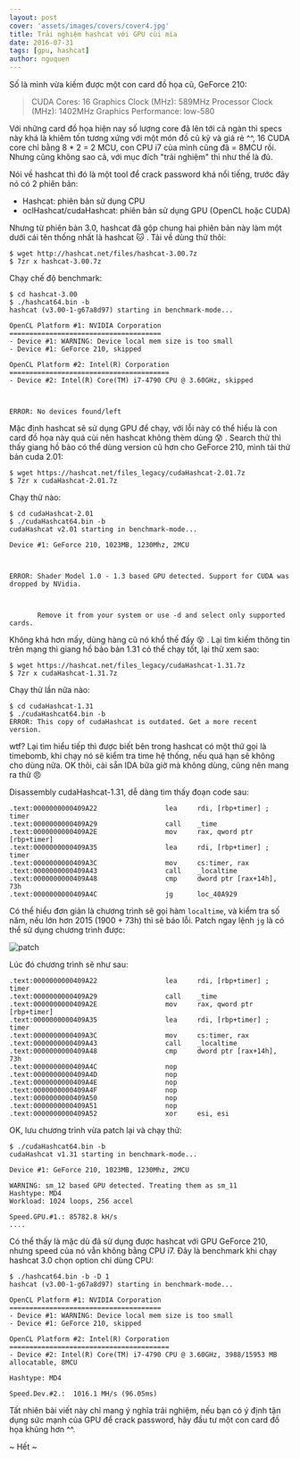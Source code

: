 ```yaml
---
layout: post
cover: 'assets/images/covers/cover4.jpg'
title: Trải nghiệm hashcat với GPU cùi mía
date: 2016-07-31
tags: [gpu, hashcat]
author: nguquen
---
```


Số là mình vừa kiếm được một con card đồ họa cũ, GeForce 210:

> CUDA Cores: 16
> Graphics Clock (MHz): 589MHz
> Processor Clock (MHz): 1402MHz
> Graphics Performance: low-580

Với những card đồ họa hiện nay số lượng core đã lên tới cả ngàn thì specs này khá là khiêm tốn tương xứng với một món đồ cũ kỹ và giá rẻ ^^, 16 CUDA core chỉ bằng 8 * 2 = 2 MCU,  con CPU i7 của mình cũng đã = 8MCU rồi. Nhưng cũng không sao cả, với mục đích "trải nghiệm" thì như thế là đủ.

Nói về hashcat thì đó là một tool để crack password khá nổi tiếng, trước đây nó có 2 phiên bản:
- Hashcat: phiên bản sử dụng CPU
- oclHashcat/cudaHashcat: phiên bản sử dụng GPU (OpenCL hoặc CUDA)

Nhưng từ phiên bản 3.0, hashcat đã gộp chung hai phiên bản này làm một dưới cái tên thống nhất là hashcat :cat: . Tải về dùng thử thôi:
```
$ wget http://hashcat.net/files/hashcat-3.00.7z
$ 7zr x hashcat-3.00.7z
```
Chạy chế độ benchmark:
```
$ cd hashcat-3.00
$ ./hashcat64.bin -b
hashcat (v3.00-1-g67a8d97) starting in benchmark-mode...

OpenCL Platform #1: NVIDIA Corporation
======================================
- Device #1: WARNING: Device local mem size is too small
- Device #1: GeForce 210, skipped

OpenCL Platform #2: Intel(R) Corporation
========================================
- Device #2: Intel(R) Core(TM) i7-4790 CPU @ 3.60GHz, skipped



ERROR: No devices found/left

```
Mặc định hashcat sẽ sử dụng GPU để chạy, với lỗi này có thể hiểu là con card đồ họa này quá cùi nên hashcat không thèm dùng :cold_sweat: . Search thử thì thấy giang hồ bảo có thể dùng version cũ hơn cho GeForce 210, mình tải thử bản cuda 2.01:
```
$ wget https://hashcat.net/files_legacy/cudaHashcat-2.01.7z
$ 7zr x cudaHashcat-2.01.7z
```
Chạy thử nào:
```
$ cd cudaHashcat-2.01
$ ./cudaHashcat64.bin -b
cudaHashcat v2.01 starting in benchmark-mode...

Device #1: GeForce 210, 1023MB, 1230Mhz, 2MCU



ERROR: Shader Model 1.0 - 1.3 based GPU detected. Support for CUDA was dropped by NVidia.



       Remove it from your system or use -d and select only supported cards.
```
Không khá hơn mấy, dùng hàng cũ nó khổ thế đấy :dizzy_face: . Lại tìm kiếm thông tin trên mạng thì giang hồ bảo bản 1.31 có thể chạy tốt, lại thử xem sao:
```
$ wget https://hashcat.net/files_legacy/cudaHashcat-1.31.7z
$ 7zr x cudaHashcat-1.31.7z
```
Chạy thử lần nữa nào:
```
$ cd cudaHashcat-1.31
$ ./cudaHashcat64.bin -b
ERROR: This copy of cudaHashcat is outdated. Get a more recent version.
```
wtf? Lại tìm hiểu tiếp thì được biết bên trong hashcat có một thứ gọi là timebomb, khi chạy nó sẽ kiểm tra time hệ thống, nếu quá hạn sẽ không cho dùng nữa. OK thôi, cài sẵn IDA bữa giờ mà không dùng, cũng nên mang ra thử :angry:

Disassembly cudaHashcat-1.31, dễ dàng tìm thấy đoạn code sau:
```
.text:0000000000409A22                 lea     rdi, [rbp+timer] ; timer
.text:0000000000409A29                 call    _time
.text:0000000000409A2E                 mov     rax, qword ptr [rbp+timer]
.text:0000000000409A35                 lea     rdi, [rbp+timer] ; timer
.text:0000000000409A3C                 mov     cs:timer, rax
.text:0000000000409A43                 call    _localtime
.text:0000000000409A48                 cmp     dword ptr [rax+14h], 73h
.text:0000000000409A4C                 jg      loc_40A929
```
Có thể hiểu đơn giản là chương trình sẽ gọi hàm `localtime`, và kiểm tra số năm, nếu lớn hơn  2015 (1900 + 73h) thì sẽ báo lỗi. Patch ngay lệnh `jg` là có thể sử dụng chương trình được:

![patch](https://i.gyazo.com/39bc479a790662e2a8ec0b3f9e559dd4.png)

Lúc đó chương trình sẽ như sau:
```
.text:0000000000409A22                 lea     rdi, [rbp+timer] ; timer
.text:0000000000409A29                 call    _time
.text:0000000000409A2E                 mov     rax, qword ptr [rbp+timer]
.text:0000000000409A35                 lea     rdi, [rbp+timer] ; timer
.text:0000000000409A3C                 mov     cs:timer, rax
.text:0000000000409A43                 call    _localtime
.text:0000000000409A48                 cmp     dword ptr [rax+14h], 73h
.text:0000000000409A4C                 nop
.text:0000000000409A4D                 nop
.text:0000000000409A4E                 nop
.text:0000000000409A4F                 nop
.text:0000000000409A50                 nop
.text:0000000000409A51                 nop
.text:0000000000409A52                 xor     esi, esi
```

OK, lưu chương trình vừa patch lại và chạy thử:
```
$ ./cudaHashcat64.bin -b
cudaHashcat v1.31 starting in benchmark-mode...

Device #1: GeForce 210, 1023MB, 1230Mhz, 2MCU

WARNING: sm_12 based GPU detected. Treating them as sm_11
Hashtype: MD4
Workload: 1024 loops, 256 accel

Speed.GPU.#1.: 85782.8 kH/s
....
```

Có thể thấy là mặc dù đã sử dụng được hashcat với GPU GeForce 210, nhưng speed của nó vẫn không bằng CPU i7. Đây là benchmark khi chạy hashcat 3.0 chọn option chỉ dùng CPU:
```
$ ./hashcat64.bin -b -D 1
hashcat (v3.00-1-g67a8d97) starting in benchmark-mode...

OpenCL Platform #1: NVIDIA Corporation
======================================
- Device #1: WARNING: Device local mem size is too small
- Device #1: GeForce 210, skipped

OpenCL Platform #2: Intel(R) Corporation
========================================
- Device #2: Intel(R) Core(TM) i7-4790 CPU @ 3.60GHz, 3988/15953 MB allocatable, 8MCU

Hashtype: MD4

Speed.Dev.#2.:  1016.1 MH/s (96.05ms)
```

Tất nhiên bài viết này chỉ mang ý nghĩa trải nghiệm, nếu bạn có ý định tận dụng sức mạnh của GPU để crack password, hãy đầu tư một con card đồ họa khủng hơn ^^.

~ Hết ~
